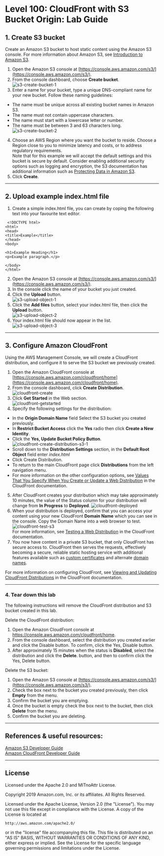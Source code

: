 ﻿# Level 100: CloudFront with S3 Bucket Origin: Lab Guide

## 1. Create S3 bucket
Create an Amazon S3 bucket to host static content using the Amazon S3 console.
For more information about Amazon S3, see [Introduction to Amazon S3](https://docs.aws.amazon.com/AmazonS3/latest/dev/Introduction.html).

1. Open the Amazon S3 console at [https://console.aws.amazon.com/s3/](https://console.aws.amazon.com/s3/).  
2. From the console dashboard, choose **Create bucket**.  
![s3-create-bucket-1](Images/s3-create-bucket-1.png)
3. Enter a name for your bucket, type a unique DNS-compliant name for your new bucket. Follow these naming guidelines:

  * The name must be unique across all existing bucket names in Amazon S3.
  * The name must not contain uppercase characters.
  * The name must start with a lowercase letter or number.
  * The name must be between 3 and 63 characters long.  
![s3-create-bucket-2](Images/s3-create-bucket-2.png)
4. Choose an AWS Region where you want the bucket to reside. Choose a Region close to you to minimize latency and costs, or to address regulatory requirements.  
  Note that for this example we will accept the default settings and this bucket is secure by default. Consider enabling additional security options such as logging and encryption, the S3 documentation has additional information such as [Protecting Data in Amazon S3](https://docs.aws.amazon.com/AmazonS3/latest/dev/DataDurability.html).
5. Click **Create**.  


***


## 2. Upload example index.html file
1. Create a simple index.html file, you can create by coping the following text into your favourite text editor.
```
 <!DOCTYPE html>
<html>
<head>
<title>Example</title>
</head>
<body>

<h1>Example Heading</h1>
<p>Example paragraph.</p>

</body>
</html> 
```
2. Open the Amazon S3 console at [https://console.aws.amazon.com/s3/](https://console.aws.amazon.com/s3/).  
3. In the console click the name of your bucket you just created.  
4. Click the **Upload** button.  
![s3-upload-object-1](Images/s3-upload-object-1.png)  
5. Click the **Add files** button, select your index.html file, then click the **Upload** button.  
![s3-upload-object-2](Images/s3-upload-object-2.png)  
5. Your index.html file should now appear in the list.  
![s3-upload-object-3](Images/s3-upload-object-3.png)  
 

***


## 3. Configure Amazon CloudFront
Using the AWS Management Console, we will create a CloudFront distribution, and configure it to serve the S3 bucket we previously created.

1. Open the Amazon CloudFront console at [https://console.aws.amazon.com/cloudfront/home](https://console.aws.amazon.com/cloudfront/home).
2. From the console dashboard, click **Create Distribution**.  
![cloudfront-create](Images/cloudfront-create-button.png)  
3. Click **Get Started** in the Web section.  
![cloudfront-getstarted](Images/cloudfront-get-started.png)  
4. Specify the following settings for the distribution:
  * In the **Origin Domain Name** field Select the S3 bucket you created previously.
  * In **Restrict Bucket Access** click the **Yes** radio then click **Create a New Identity**.
  * Click the **Yes, Update Bucket Policy Button**.
  ![cloudfront-create-distribution-s3-1](Images/cloudfront-create-distribution-s3-1.png)  
  * Scroll down to the **Distribution Settings** section, in the **Default Root Object** field enter *index.html*
  * Click Create Distribution.
  * To return to the main CloudFront page click **Distributions** from the left navigation menu.
  * For more information on the other configuration options, see [Values That You Specify When You Create or Update a Web Distribution](https://docs.aws.amazon.com/AmazonCloudFront/latest/DeveloperGuide/distribution-web-values-specify.html) in the CloudFront documentation.
5. After CloudFront creates your distribution which may take approximately 10 minutes, the value of the Status column for your distribution will change from **In Progress** to **Deployed**.
![cloudfront-deployed](Images/cloudfront-deployed.png)  
6. When your distribution is deployed, confirm that you can access your content using your new CloudFront **Domain Name** which you can see in the console. Copy the Domain Name into a web browser to test.
![cloudfront-test-s3](Images/cloudfront-test-s3.png)  
For more information, see [Testing a Web Distribution](https://docs.aws.amazon.com/AmazonCloudFront/latest/DeveloperGuide/distribution-web-testing.html) in the CloudFront documentation.
7. You now have content in a private S3 bucket, that only CloudFront has secure access to. CloudFront then serves the requests, effectively becoming a secure, reliable static hosting service with additional features available such as [custom certificates](https://docs.aws.amazon.com/AmazonCloudFront/latest/DeveloperGuide/using-https.html) and alternate [domain names](https://docs.aws.amazon.com/AmazonCloudFront/latest/DeveloperGuide/CNAMEs.html).

For more information on configuring CloudFront, see [Viewing and Updating CloudFront Distributions](https://docs.aws.amazon.com/AmazonCloudFront/latest/DeveloperGuide/HowToUpdateDistribution.html) in the CloudFront documentation.


***


### 4. Tear down this lab
The following instructions will remove the CloudFront distribution and S3 bucket created in this lab.

Delete the CloudFront distribution:

1. Open the Amazon CloudFront console at https://console.aws.amazon.com/cloudfront/home.
2. From the console dashboard, select the distribution you created earlier and click the Disable button.
To confirm, click the Yes, Disable button.
3. After approximately 15 minutes when the status is **Disabled**, select the distribution and click the **Delete**.
button, and then to confirm click the Yes, Delete button.

Delete the S3 bucket:

1. Open the Amazon S3 console at [https://console.aws.amazon.com/s3/](https://console.aws.amazon.com/s3/).  
2. Check the box next to the bucket you created previously, then click **Empty** from the menu.
3. Confirm the bucket you are emptying.  
4. Once the bucket is empty check the box next to the bucket, then click **Delete** from the menu.  
5. Confirm the bucket you are deleting.  


***

## References & useful resources:
[Amazon S3 Developer Guide](https://docs.aws.amazon.com/AmazonS3/latest/dev/Welcome.html)  
[Amazon CloudFront Developer Guide](https://docs.aws.amazon.com/AmazonCloudFront/latest/DeveloperGuide/Introduction.html)  

***

## License
Licensed under the Apache 2.0 and MITnoAttr License. 

Copyright 2019 Amazon.com, Inc. or its affiliates. All Rights Reserved.

Licensed under the Apache License, Version 2.0 (the "License"). You may not use this file except in compliance with the License. A copy of the License is located at

    http://aws.amazon.com/apache2.0/

or in the "license" file accompanying this file. This file is distributed on an "AS IS" BASIS, WITHOUT WARRANTIES OR CONDITIONS OF ANY KIND, either express or implied. See the License for the specific language governing permissions and limitations under the License.


